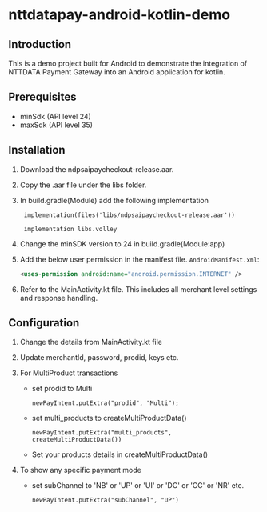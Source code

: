 # nttdatapay-android-kotlin-demo

## Introduction 
This is a demo project built for Android to demonstrate the integration of NTTDATA Payment Gateway into an Android application for kotlin.


## Prerequisites
- minSdk (API level 24)
- maxSdk (API level 35)
 
## Installation 
1. Download the ndpsaipaycheckout-release.aar.
2. Copy the .aar file under the libs folder.
3. In build.gradle(Module) add the following implementation

    ```
     implementation(files('libs/ndpsaipaycheckout-release.aar'))

     implementation libs.volley
    ```

4. Change the minSDK version to 24 in build.gradle(Module:app)
5. Add the below user permission in the manifest file.
     `AndroidManifest.xml`:
     ```xml
     <uses-permission android:name="android.permission.INTERNET" />

6. Refer to the MainActivity.kt file. This includes all merchant level settings and response handling.

## Configuration
1. Change the details from MainActivity.kt file
2. Update merchantId, password, prodid, keys etc.
3. For MultiProduct transactions 
    - set prodid to Multi
        ```
        newPayIntent.putExtra("prodid", "Multi");
        ```

    - set multi_products to createMultiProductData()
        ```
        newPayIntent.putExtra("multi_products", createMultiProductData())
        ```
    - Set your products details in createMultiProductData()

4.  To show any specific payment mode 
    - set subChannel to 'NB' or 'UP' or 'UI' or 'DC' or 'CC' or 'NR' etc.
        ```
        newPayIntent.putExtra("subChannel", "UP")
        ```


